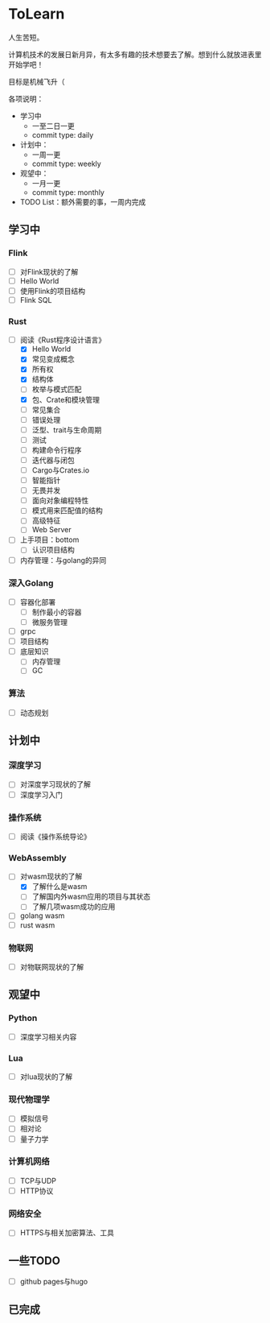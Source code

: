 # ToLearn
人生苦短。

计算机技术的发展日新月异，有太多有趣的技术想要去了解。想到什么就放进表里开始学吧！

目标是机械飞升（


各项说明：
- 学习中
  - 一至二日一更
  - commit type: daily
- 计划中：
  - 一周一更
  - commit type: weekly
- 观望中：
  - 一月一更
  - commit type: monthly
- TODO List：额外需要的事，一周内完成

## 学习中

### Flink
- [ ] 对Flink现状的了解
- [ ] Hello World
- [ ] 使用Flink的项目结构
- [ ] Flink SQL

### Rust
- [ ] 阅读《Rust程序设计语言》
  - [x] Hello World
  - [x] 常见变成概念
  - [x] 所有权
  - [x] 结构体
  - [ ] 枚举与模式匹配
  - [x] 包、Crate和模块管理
  - [ ] 常见集合
  - [ ] 错误处理
  - [ ] 泛型、trait与生命周期
  - [ ] 测试
  - [ ] 构建命令行程序
  - [ ] 迭代器与闭包
  - [ ] Cargo与Crates.io
  - [ ] 智能指针
  - [ ] 无畏并发
  - [ ] 面向对象编程特性
  - [ ] 模式用来匹配值的结构
  - [ ] 高级特征
  - [ ] Web Server
- [ ] 上手项目：bottom
  - [ ] 认识项目结构
- [ ] 内存管理：与golang的异同 

### 深入Golang
- [ ] 容器化部署
  - [ ] 制作最小的容器
  - [ ] 微服务管理
- [ ] grpc
- [ ] 项目结构
- [ ] 底层知识
  - [ ] 内存管理
  - [ ] GC

### 算法
- [ ] 动态规划
## 计划中

### 深度学习
- [ ] 对深度学习现状的了解
- [ ] 深度学习入门

### 操作系统
- [ ] 阅读《操作系统导论》

### WebAssembly
- [ ] 对wasm现状的了解
  - [x] 了解什么是wasm
  - [ ] 了解国内外wasm应用的项目与其状态
  - [ ] 了解几项wasm成功的应用
- [ ] golang wasm
- [ ] rust wasm
### 物联网
- [ ] 对物联网现状的了解

## 观望中

### Python
- [ ] 深度学习相关内容

### Lua
- [ ] 对lua现状的了解
### 现代物理学
- [ ] 模拟信号
- [ ] 相对论
- [ ] 量子力学

### 计算机网络
- [ ] TCP与UDP
- [ ] HTTP协议

### 网络安全
- [ ] HTTPS与相关加密算法、工具 
## 一些TODO
- [ ] github pages与hugo

## 已完成